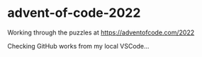 # advent-of-code-2022
Working through the puzzles at https://adventofcode.com/2022

Checking GitHub works from my local VSCode...
